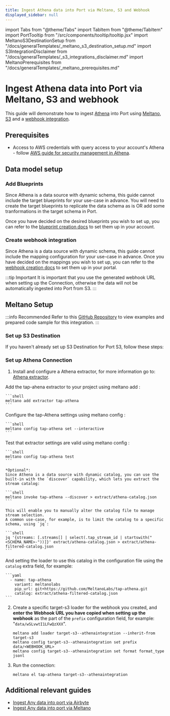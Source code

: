 ```yaml
---
title: Ingest Athena data into Port via Meltano, S3 and Webhook
displayed_sidebar: null
---
```


import Tabs from "@theme/Tabs"
import TabItem from "@theme/TabItem"
import PortTooltip from "/src/components/tooltip/tooltip.jsx"
import MeltanoS3DestinationSetup from "/docs/generalTemplates/_meltano_s3_destination_setup.md"
import S3IntegrationDisclaimer from "/docs/generalTemplates/_s3_integrations_disclaimer.md"
import MeltanoPrerequisites from "/docs/generalTemplates/_meltano_prerequisites.md"

# Ingest Athena data into Port via Meltano, S3 and webhook

This guide will demonstrate how to ingest [Athena](https://aws.amazon.com/athena/) into Port using [Meltano](https://meltano.com/), [S3](https://aws.amazon.com/s3/) and a [webhook integration](https://docs.port.io/build-your-software-catalog/custom-integration/webhook/).

<S3IntegrationDisclaimer/>

## Prerequisites

<MeltanoPrerequisites/>

- Access to AWS credentials with query access to your account's Athena - follow [AWS guide for security management in Athena](https://docs.aws.amazon.com/athena/latest/ug/security-iam-athena.html).

## Data model setup

### Add Blueprints

Since Athena is a data source with dynamic schema, this guide cannot include the target blueprints for your use-case in advance.
You will need to create the target blueprints to replicate the data schema as is OR add some tranformations in the target schema in Port.

Once you have decided on the desired blueprints you wish to set up, you can refer to the [blueprint creation docs](https://docs.port.io/build-your-software-catalog/customize-integrations/configure-data-model/setup-blueprint/?definition=ui) to set them up in your account.

### Create webhook integration

Since Athena is a data source with dynamic schema, this guide cannot include the mapping configuration for your use-case in advance.
Once you have decided on the mappings you wish to set up, you can refer to the [webhook creation docs](https://docs.port.io/build-your-software-catalog/custom-integration/webhook/) to set them up in your portal.

:::tip Important
It is important that you use the generated webhook URL when setting up the Connection, otherwise the data will not be automatically ingested into Port from S3.
:::

## Meltano Setup

:::info Recommended
Refer to this [GitHub Repository](https://github.com/port-labs/pending-repo) to view examples and prepared code sample for this integration.
:::

### Set up S3 Destination

If you haven't already set up S3 Destination for Port S3, follow these steps:

<MeltanoS3DestinationSetup/>

### Set up Athena Connection

1. Install and configure a Athena extractor, for more information go to: [Athena extractor](https://hub.meltano.com/extractors/tap-athena).

  Add the tap-ahena extractor to your project using meltano add :

    ```shell
    meltano add extractor tap-athena
    ```

  Configure the tap-Athena settings using meltano config :

    ```shell
    meltano config tap-athena set --interactive
    ```

  Test that extractor settings are valid using meltano config :

    ```shell
    meltano config tap-athena test
    ```

    *Optional*:
    Since Athena is a data source with dynamic catalog, you can use the built-in with the `discover` capability, which lets you extract the stream catalog:

    ```shell
    meltano invoke tap-athena --discover > extract/athena-catalog.json
    ```

    This will enable you to manually alter the catalog file to manage stream selection.
    A common use-case, for example, is to limit the catalog to a specific schema, using `jq`:

    ```shell
    jq '{streams: [.streams[] | select(.tap_stream_id | startswith("<SCHEMA_NAME>-"))]}' extract/athena-catalog.json > extract/athena-filtered-catalog.json
    ```

  And setting the loader to use this catalog in the configuration file using the `catalog` extra field, for example:

    ```yaml
      - name: tap-athena
        variant: meltanolabs
        pip_url: git+https://github.com/MeltanoLabs/tap-athena.git
        catalog: extract/athena-filtered-catalog.json
    ```

2. Create a specific target-s3 loader for the webhook you created, and **enter the Webhook URL you have copied when setting up the webhook** as the part of the `prefix` configuration field, for example: "`data/wSLvwtI1LFwQzXXX`".

    ```shell
    meltano add loader target-s3--athenaintegration --inherit-from target-s3
    meltano config target-s3--athenaintegration set prefix data/<WEBHOOK_URL>
    meltano config target-s3--athenaintegration set format format_type jsonl
    ```

3. Run the connection:

    ```shell
    meltano el tap-athena target-s3--athenaintegration
    ```

## Additional relevant guides

- [Ingest Any data into port via Airbyte](https://docs.port.io/guides/all/ingest-any-data-via-airbyte-s3-and-webhook)
- [Ingest Any data into port via Meltano](https://docs.port.io/guides/all/ingest-any-data-via-meltano-s3-and-webhook)
